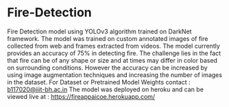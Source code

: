 # Fire-Detection
 
Fire Detection model using YOLOv3 algorithm trained on DarkNet framework.
The model was trained on custom annotated images of fire collected from web and frames extracted from videos.
The model currently provides an accuracy of 75% in detecting fire. The challenge lies in the fact that fire can be of any shape or size and at times may differ in color based on surrounding conditions. However the accuracy can be increased by using image augmentation techniques and increasing the number of images in the dataset.
For Dataset or Pretrained Model Weights contact : b117020@iiit-bh.ac.in
The model was deployed on heroku and can be viewed live at : https://fireappaicoe.herokuapp.com/
